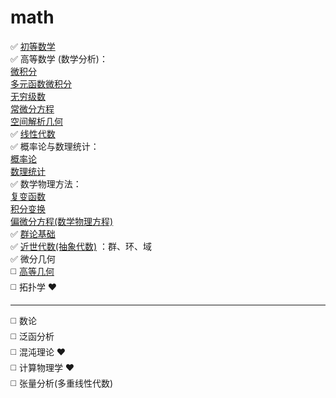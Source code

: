 # math  
  
:white_check_mark: [初等数学]( https://blog.csdn.net/qq_41518277/article/details/89397900)  
:white_check_mark: 高等数学 (数学分析)：  
[微积分][c1]  
[多元函数微积分][c2]  
[无穷级数][c3]  
[常微分方程][ode]  
[空间解析几何][sag]  
:white_check_mark: [线性代数](https://blog.csdn.net/qq_41518277/article/details/89703485)  
:white_check_mark: 概率论与数理统计：  
 [概率论][ps1]  
 [数理统计][ps2]  
:white_check_mark: 数学物理方法：  
[复变函数][cf1]  
[积分变换][cf2]  
[偏微分方程(数学物理方程)][pde]  
:white_check_mark: [群论基础](https://mp.csdn.net/mdeditor/90261550#)  
:white_check_mark: [近世代数(抽象代数)](https://blog.csdn.net/qq_41518277/article/details/92605711) ：群、环、域  
:white_check_mark: 微分几何  
:white_medium_square:  [高等几何](https://blog.csdn.net/qq_41518277/article/details/92614884)  
:white_medium_square:  拓扑学 ❤  
  
-------  
  
:white_medium_square:  数论  
:white_medium_square:  泛函分析  
:white_medium_square:  混沌理论 ❤  
:white_medium_square:  计算物理学 ❤  
:white_medium_square:  张量分析(多重线性代数)   
  
[c1]: https://blog.csdn.net/qq_41518277/article/details/89397964  
[c2]: https://blog.csdn.net/qq_41518277/article/details/89761069  
[c3]: https://blog.csdn.net/qq_41518277/article/details/90029881  
[ode]: https://blog.csdn.net/qq_41518277/article/details/89703473  
[pde]: https://blog.csdn.net/qq_41518277/article/details/90295633  
[sag]: https://blog.csdn.net/qq_41518277/article/details/89739640  
[ps1]: https://blog.csdn.net/qq_41518277/article/details/90261253  
[ps2]: https://blog.csdn.net/qq_41518277/article/details/90733362  
[cf1]: https://blog.csdn.net/qq_41518277/article/details/89742631  
[cf2]: https://blog.csdn.net/qq_41518277/article/details/97121991  
  
